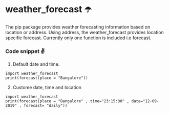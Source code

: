 # weather_forecast :open_umbrella: 



The pip package provides weather forecasting information based on location or address. Using address, the weather_forecast provides location specific forecast. Currently only one function is included i.e forecast. 



### Code snippet :v:


1. Default date and time. 
```
import weather_forecast
print(forecast(place = "Bangalore"))
```


2. Custome date, time and location
```
import weather_forecast
print(forecast(place = "Bangalore" , time="23:15:00" , date="12-09-2019" , forecast= "daily"))
```
